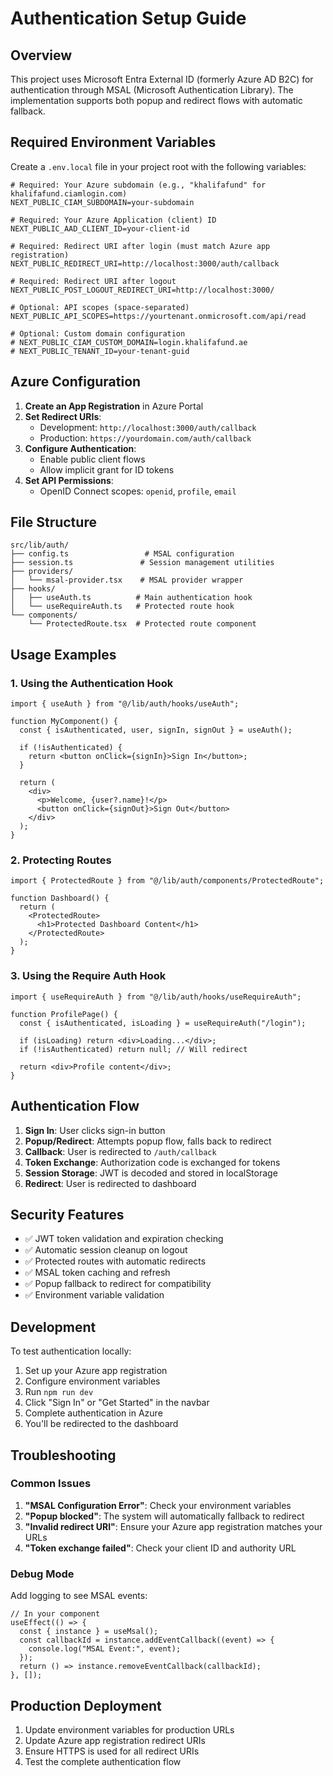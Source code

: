 # Authentication Setup Guide

## Overview

This project uses Microsoft Entra External ID (formerly Azure AD B2C) for authentication through MSAL (Microsoft Authentication Library). The implementation supports both popup and redirect flows with automatic fallback.

## Required Environment Variables

Create a `.env.local` file in your project root with the following variables:

```env
# Required: Your Azure subdomain (e.g., "khalifafund" for khalifafund.ciamlogin.com)
NEXT_PUBLIC_CIAM_SUBDOMAIN=your-subdomain

# Required: Your Azure Application (client) ID
NEXT_PUBLIC_AAD_CLIENT_ID=your-client-id

# Required: Redirect URI after login (must match Azure app registration)
NEXT_PUBLIC_REDIRECT_URI=http://localhost:3000/auth/callback

# Required: Redirect URI after logout
NEXT_PUBLIC_POST_LOGOUT_REDIRECT_URI=http://localhost:3000/

# Optional: API scopes (space-separated)
NEXT_PUBLIC_API_SCOPES=https://yourtenant.onmicrosoft.com/api/read

# Optional: Custom domain configuration
# NEXT_PUBLIC_CIAM_CUSTOM_DOMAIN=login.khalifafund.ae
# NEXT_PUBLIC_TENANT_ID=your-tenant-guid
```

## Azure Configuration

1. **Create an App Registration** in Azure Portal
2. **Set Redirect URIs**:
   - Development: `http://localhost:3000/auth/callback`
   - Production: `https://yourdomain.com/auth/callback`
3. **Configure Authentication**:
   - Enable public client flows
   - Allow implicit grant for ID tokens
4. **Set API Permissions**:
   - OpenID Connect scopes: `openid`, `profile`, `email`

## File Structure

```
src/lib/auth/
├── config.ts                 # MSAL configuration
├── session.ts               # Session management utilities
├── providers/
│   └── msal-provider.tsx    # MSAL provider wrapper
├── hooks/
│   ├── useAuth.ts          # Main authentication hook
│   └── useRequireAuth.ts   # Protected route hook
└── components/
    └── ProtectedRoute.tsx  # Protected route component
```

## Usage Examples

### 1. Using the Authentication Hook

```tsx
import { useAuth } from "@/lib/auth/hooks/useAuth";

function MyComponent() {
  const { isAuthenticated, user, signIn, signOut } = useAuth();

  if (!isAuthenticated) {
    return <button onClick={signIn}>Sign In</button>;
  }

  return (
    <div>
      <p>Welcome, {user?.name}!</p>
      <button onClick={signOut}>Sign Out</button>
    </div>
  );
}
```

### 2. Protecting Routes

```tsx
import { ProtectedRoute } from "@/lib/auth/components/ProtectedRoute";

function Dashboard() {
  return (
    <ProtectedRoute>
      <h1>Protected Dashboard Content</h1>
    </ProtectedRoute>
  );
}
```

### 3. Using the Require Auth Hook

```tsx
import { useRequireAuth } from "@/lib/auth/hooks/useRequireAuth";

function ProfilePage() {
  const { isAuthenticated, isLoading } = useRequireAuth("/login");

  if (isLoading) return <div>Loading...</div>;
  if (!isAuthenticated) return null; // Will redirect

  return <div>Profile content</div>;
}
```

## Authentication Flow

1. **Sign In**: User clicks sign-in button
2. **Popup/Redirect**: Attempts popup flow, falls back to redirect
3. **Callback**: User is redirected to `/auth/callback`
4. **Token Exchange**: Authorization code is exchanged for tokens
5. **Session Storage**: JWT is decoded and stored in localStorage
6. **Redirect**: User is redirected to dashboard

## Security Features

- ✅ JWT token validation and expiration checking
- ✅ Automatic session cleanup on logout
- ✅ Protected routes with automatic redirects
- ✅ MSAL token caching and refresh
- ✅ Popup fallback to redirect for compatibility
- ✅ Environment variable validation

## Development

To test authentication locally:

1. Set up your Azure app registration
2. Configure environment variables
3. Run `npm run dev`
4. Click "Sign In" or "Get Started" in the navbar
5. Complete authentication in Azure
6. You'll be redirected to the dashboard

## Troubleshooting

### Common Issues

1. **"MSAL Configuration Error"**: Check your environment variables
2. **"Popup blocked"**: The system will automatically fallback to redirect
3. **"Invalid redirect URI"**: Ensure your Azure app registration matches your URLs
4. **"Token exchange failed"**: Check your client ID and authority URL

### Debug Mode

Add logging to see MSAL events:

```tsx
// In your component
useEffect(() => {
  const { instance } = useMsal();
  const callbackId = instance.addEventCallback((event) => {
    console.log("MSAL Event:", event);
  });
  return () => instance.removeEventCallback(callbackId);
}, []);
```

## Production Deployment

1. Update environment variables for production URLs
2. Update Azure app registration redirect URIs
3. Ensure HTTPS is used for all redirect URIs
4. Test the complete authentication flow
